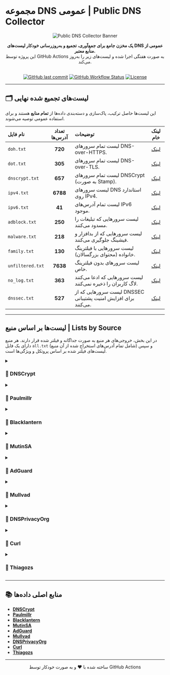 # مجموعه DNS عمومی | Public DNS Collector

<p align="center">
  <img src="https://raw.githubusercontent.com/1024-byte/resources/main/banner/Public-DNS-Collector-banner.png" alt="Public DNS Collector Banner">
</p>
<div align="center">

**یک مخزن جامع برای جمع‌آوری، تجمیع و به‌روزرسانی خودکار لیست‌های DNS عمومی از منابع معتبر.**
<br />
این پروژه توسط GitHub Actions به صورت هفتگی اجرا شده و لیست‌های زیر را به‌روز می‌کند.
<br />
<br />

[![GitHub last commit](https://img.shields.io/github/last-commit/10ium/Public-DNS-Collector?style=for-the-badge&logo=github&color=blue)](https://github.com/10ium/Public-DNS-Collector/commits/main)
[![GitHub Workflow Status](https://img.shields.io/github/actions/workflow/status/10ium/Public-DNS-Collector/update-lists.yml?branch=main&style=for-the-badge&logo=githubactions&logoColor=white)](https://github.com/10ium/Public-DNS-Collector/actions)
[![License](https://img.shields.io/github/license/10ium/Public-DNS-Collector?style=for-the-badge&color=brightgreen)](LICENSE)

</div>

---

## 🗂️ لیست‌های تجمیع شده نهایی

این لیست‌ها حاصل ترکیب، پاک‌سازی و دسته‌بندی داده‌ها از **تمام منابع** هستند و برای استفاده عمومی توصیه می‌شوند.

| نام فایل | تعداد آدرس‌ها | توضیحات | لینک خام |
| :--- | :---: | :--- | :---: |
| `doh.txt` | **720** | لیست تمام سرورهای DNS-over-HTTPS. | [لینک](https://github.com/10ium/Public-DNS-Collector/raw/main/lists/doh.txt) |
| `dot.txt` | **305** | لیست تمام سرورهای DNS-over-TLS. | [لینک](https://github.com/10ium/Public-DNS-Collector/raw/main/lists/dot.txt) |
| `dnscrypt.txt` | **657** | لیست تمام سرورهای DNSCrypt (به صورت Stamp). | [لینک](https://github.com/10ium/Public-DNS-Collector/raw/main/lists/dnscrypt.txt) |
| `ipv4.txt` | **6788** | لیست سرورهای DNS استاندارد روی IPv4. | [لینک](https://github.com/10ium/Public-DNS-Collector/raw/main/lists/ipv4.txt) |
| `ipv6.txt` | **41** | لیست تمام آدرس‌های IPv6 موجود. | [لینک](https://github.com/10ium/Public-DNS-Collector/raw/main/lists/ipv6.txt) |
| `adblock.txt` | **250** | لیست سرورهایی که تبلیغات را مسدود می‌کنند. | [لینک](https://github.com/10ium/Public-DNS-Collector/raw/main/lists/adblock.txt) |
| `malware.txt` | **218** | لیست سرورهایی که از بدافزار و فیشینگ جلوگیری می‌کنند. | [لینک](https://github.com/10ium/Public-DNS-Collector/raw/main/lists/malware.txt) |
| `family.txt` | **130** | لیست سرورهایی با فیلترینگ خانواده (محتوای بزرگسالان). | [لینک](https://github.com/10ium/Public-DNS-Collector/raw/main/lists/family.txt) |
| `unfiltered.txt` | **7638** | لیست سرورهای بدون فیلترینگ خاص. | [لینک](https://github.com/10ium/Public-DNS-Collector/raw/main/lists/unfiltered.txt) |
| `no_log.txt` | **363** | لیست سرورهایی که ادعا می‌کنند لاگ کاربران را ذخیره نمی‌کنند. | [لینک](https://github.com/10ium/Public-DNS-Collector/raw/main/lists/no_log.txt) |
| `dnssec.txt` | **527** | لیست سرورهایی که از DNSSEC برای افزایش امنیت پشتیبانی می‌کنند. | [لینک](https://github.com/10ium/Public-DNS-Collector/raw/main/lists/dnssec.txt) |

---

##  لیست‌ها بر اساس منبع | Lists by Source

در این بخش، خروجی‌های هر منبع به صورت جداگانه و فیلتر شده قرار دارند. هر منبع دارای یک فایل `all.txt` (شامل تمام آدرس‌های استخراج شده از آن منبع) و سپس لیست‌های فیلتر شده بر اساس پروتکل و ویژگی‌ها است.

<details>
<summary><h3>📂 DNSCrypt</h3></summary>

| نام فایل | تعداد آدرس‌ها | لینک خام |
| :--- | :---: | :---: |
| `all.txt` | **564** | [لینک](https://github.com/10ium/Public-DNS-Collector/raw/main/lists/sources/DNSCrypt/all.txt) |
| `dnscrypt.txt` | **564** | [لینک](https://github.com/10ium/Public-DNS-Collector/raw/main/lists/sources/DNSCrypt/dnscrypt.txt) |
| `adblock.txt` | **16** | [لینک](https://github.com/10ium/Public-DNS-Collector/raw/main/lists/sources/DNSCrypt/adblock.txt) |
| `malware.txt` | **58** | [لینک](https://github.com/10ium/Public-DNS-Collector/raw/main/lists/sources/DNSCrypt/malware.txt) |
| `family.txt` | **15** | [لینک](https://github.com/10ium/Public-DNS-Collector/raw/main/lists/sources/DNSCrypt/family.txt) |
| `unfiltered.txt` | **492** | [لینک](https://github.com/10ium/Public-DNS-Collector/raw/main/lists/sources/DNSCrypt/unfiltered.txt) |
| `no_log.txt` | **220** | [لینک](https://github.com/10ium/Public-DNS-Collector/raw/main/lists/sources/DNSCrypt/no_log.txt) |
| `dnssec.txt` | **318** | [لینک](https://github.com/10ium/Public-DNS-Collector/raw/main/lists/sources/DNSCrypt/dnssec.txt) |

</details>

<details>
<summary><h3>📂 Paulmillr</h3></summary>

| نام فایل | تعداد آدرس‌ها | لینک خام |
| :--- | :---: | :---: |
| `all.txt` | **5** | [لینک](https://github.com/10ium/Public-DNS-Collector/raw/main/lists/sources/Paulmillr/all.txt) |
| `doh.txt` | **5** | [لینک](https://github.com/10ium/Public-DNS-Collector/raw/main/lists/sources/Paulmillr/doh.txt) |
| `dot.txt` | **4** | [لینک](https://github.com/10ium/Public-DNS-Collector/raw/main/lists/sources/Paulmillr/dot.txt) |
| `ipv4.txt` | **1** | [لینک](https://github.com/10ium/Public-DNS-Collector/raw/main/lists/sources/Paulmillr/ipv4.txt) |
| `adblock.txt` | **2** | [لینک](https://github.com/10ium/Public-DNS-Collector/raw/main/lists/sources/Paulmillr/adblock.txt) |
| `malware.txt` | **4** | [لینک](https://github.com/10ium/Public-DNS-Collector/raw/main/lists/sources/Paulmillr/malware.txt) |
| `family.txt` | **3** | [لینک](https://github.com/10ium/Public-DNS-Collector/raw/main/lists/sources/Paulmillr/family.txt) |
| `unfiltered.txt` | **5** | [لینک](https://github.com/10ium/Public-DNS-Collector/raw/main/lists/sources/Paulmillr/unfiltered.txt) |

</details>

<details>
<summary><h3>📂 Blacklantern</h3></summary>

| نام فایل | تعداد آدرس‌ها | لینک خام |
| :--- | :---: | :---: |
| `all.txt` | **6808** | [لینک](https://github.com/10ium/Public-DNS-Collector/raw/main/lists/sources/Blacklantern/all.txt) |
| `ipv4.txt` | **6808** | [لینک](https://github.com/10ium/Public-DNS-Collector/raw/main/lists/sources/Blacklantern/ipv4.txt) |
| `unfiltered.txt` | **6808** | [لینک](https://github.com/10ium/Public-DNS-Collector/raw/main/lists/sources/Blacklantern/unfiltered.txt) |

</details>

<details>
<summary><h3>📂 MutinSA</h3></summary>

| نام فایل | تعداد آدرس‌ها | لینک خام |
| :--- | :---: | :---: |
| `all.txt` | **36** | [لینک](https://github.com/10ium/Public-DNS-Collector/raw/main/lists/sources/MutinSA/all.txt) |
| `doh.txt` | **8** | [لینک](https://github.com/10ium/Public-DNS-Collector/raw/main/lists/sources/MutinSA/doh.txt) |
| `ipv4.txt` | **18** | [لینک](https://github.com/10ium/Public-DNS-Collector/raw/main/lists/sources/MutinSA/ipv4.txt) |
| `ipv6.txt` | **18** | [لینک](https://github.com/10ium/Public-DNS-Collector/raw/main/lists/sources/MutinSA/ipv6.txt) |
| `unfiltered.txt` | **36** | [لینک](https://github.com/10ium/Public-DNS-Collector/raw/main/lists/sources/MutinSA/unfiltered.txt) |
| `dnssec.txt` | **36** | [لینک](https://github.com/10ium/Public-DNS-Collector/raw/main/lists/sources/MutinSA/dnssec.txt) |

</details>

<details>
<summary><h3>📂 AdGuard</h3></summary>

| نام فایل | تعداد آدرس‌ها | لینک خام |
| :--- | :---: | :---: |
| `all.txt` | **305** | [لینک](https://github.com/10ium/Public-DNS-Collector/raw/main/lists/sources/AdGuard/all.txt) |
| `doh.txt` | **253** | [لینک](https://github.com/10ium/Public-DNS-Collector/raw/main/lists/sources/AdGuard/doh.txt) |
| `dot.txt` | **281** | [لینک](https://github.com/10ium/Public-DNS-Collector/raw/main/lists/sources/AdGuard/dot.txt) |
| `dnscrypt.txt` | **104** | [لینک](https://github.com/10ium/Public-DNS-Collector/raw/main/lists/sources/AdGuard/dnscrypt.txt) |
| `ipv4.txt` | **108** | [لینک](https://github.com/10ium/Public-DNS-Collector/raw/main/lists/sources/AdGuard/ipv4.txt) |
| `ipv6.txt` | **20** | [لینک](https://github.com/10ium/Public-DNS-Collector/raw/main/lists/sources/AdGuard/ipv6.txt) |
| `adblock.txt` | **82** | [لینک](https://github.com/10ium/Public-DNS-Collector/raw/main/lists/sources/AdGuard/adblock.txt) |
| `malware.txt` | **82** | [لینک](https://github.com/10ium/Public-DNS-Collector/raw/main/lists/sources/AdGuard/malware.txt) |
| `family.txt` | **42** | [لینک](https://github.com/10ium/Public-DNS-Collector/raw/main/lists/sources/AdGuard/family.txt) |
| `unfiltered.txt` | **27** | [لینک](https://github.com/10ium/Public-DNS-Collector/raw/main/lists/sources/AdGuard/unfiltered.txt) |

</details>

<details>
<summary><h3>📂 Mullvad</h3></summary>

| نام فایل | تعداد آدرس‌ها | لینک خام |
| :--- | :---: | :---: |
| `all.txt` | **24** | [لینک](https://github.com/10ium/Public-DNS-Collector/raw/main/lists/sources/Mullvad/all.txt) |
| `doh.txt` | **24** | [لینک](https://github.com/10ium/Public-DNS-Collector/raw/main/lists/sources/Mullvad/doh.txt) |
| `dot.txt` | **24** | [لینک](https://github.com/10ium/Public-DNS-Collector/raw/main/lists/sources/Mullvad/dot.txt) |
| `ipv4.txt` | **6** | [لینک](https://github.com/10ium/Public-DNS-Collector/raw/main/lists/sources/Mullvad/ipv4.txt) |
| `ipv6.txt` | **6** | [لینک](https://github.com/10ium/Public-DNS-Collector/raw/main/lists/sources/Mullvad/ipv6.txt) |
| `adblock.txt` | **20** | [لینک](https://github.com/10ium/Public-DNS-Collector/raw/main/lists/sources/Mullvad/adblock.txt) |
| `malware.txt` | **16** | [لینک](https://github.com/10ium/Public-DNS-Collector/raw/main/lists/sources/Mullvad/malware.txt) |
| `family.txt` | **8** | [لینک](https://github.com/10ium/Public-DNS-Collector/raw/main/lists/sources/Mullvad/family.txt) |
| `unfiltered.txt` | **4** | [لینک](https://github.com/10ium/Public-DNS-Collector/raw/main/lists/sources/Mullvad/unfiltered.txt) |
| `no_log.txt` | **24** | [لینک](https://github.com/10ium/Public-DNS-Collector/raw/main/lists/sources/Mullvad/no_log.txt) |
| `dnssec.txt` | **24** | [لینک](https://github.com/10ium/Public-DNS-Collector/raw/main/lists/sources/Mullvad/dnssec.txt) |

</details>

<details>
<summary><h3>📂 DNSPrivacyOrg</h3></summary>

| نام فایل | تعداد آدرس‌ها | لینک خام |
| :--- | :---: | :---: |
| `all.txt` | **16** | [لینک](https://github.com/10ium/Public-DNS-Collector/raw/main/lists/sources/DNSPrivacyOrg/all.txt) |
| `doh.txt` | **13** | [لینک](https://github.com/10ium/Public-DNS-Collector/raw/main/lists/sources/DNSPrivacyOrg/doh.txt) |
| `dot.txt` | **16** | [لینک](https://github.com/10ium/Public-DNS-Collector/raw/main/lists/sources/DNSPrivacyOrg/dot.txt) |
| `ipv4.txt` | **5** | [لینک](https://github.com/10ium/Public-DNS-Collector/raw/main/lists/sources/DNSPrivacyOrg/ipv4.txt) |
| `ipv6.txt` | **5** | [لینک](https://github.com/10ium/Public-DNS-Collector/raw/main/lists/sources/DNSPrivacyOrg/ipv6.txt) |
| `adblock.txt` | **3** | [لینک](https://github.com/10ium/Public-DNS-Collector/raw/main/lists/sources/DNSPrivacyOrg/adblock.txt) |
| `unfiltered.txt` | **13** | [لینک](https://github.com/10ium/Public-DNS-Collector/raw/main/lists/sources/DNSPrivacyOrg/unfiltered.txt) |
| `no_log.txt` | **16** | [لینک](https://github.com/10ium/Public-DNS-Collector/raw/main/lists/sources/DNSPrivacyOrg/no_log.txt) |
| `dnssec.txt` | **16** | [لینک](https://github.com/10ium/Public-DNS-Collector/raw/main/lists/sources/DNSPrivacyOrg/dnssec.txt) |

</details>

<details>
<summary><h3>📂 Curl</h3></summary>

| نام فایل | تعداد آدرس‌ها | لینک خام |
| :--- | :---: | :---: |
| `all.txt` | **414** | [لینک](https://github.com/10ium/Public-DNS-Collector/raw/main/lists/sources/Curl/all.txt) |
| `doh.txt` | **414** | [لینک](https://github.com/10ium/Public-DNS-Collector/raw/main/lists/sources/Curl/doh.txt) |
| `adblock.txt` | **135** | [لینک](https://github.com/10ium/Public-DNS-Collector/raw/main/lists/sources/Curl/adblock.txt) |
| `malware.txt` | **60** | [لینک](https://github.com/10ium/Public-DNS-Collector/raw/main/lists/sources/Curl/malware.txt) |
| `family.txt` | **67** | [لینک](https://github.com/10ium/Public-DNS-Collector/raw/main/lists/sources/Curl/family.txt) |
| `unfiltered.txt` | **220** | [لینک](https://github.com/10ium/Public-DNS-Collector/raw/main/lists/sources/Curl/unfiltered.txt) |
| `no_log.txt` | **85** | [لینک](https://github.com/10ium/Public-DNS-Collector/raw/main/lists/sources/Curl/no_log.txt) |
| `dnssec.txt` | **97** | [لینک](https://github.com/10ium/Public-DNS-Collector/raw/main/lists/sources/Curl/dnssec.txt) |

</details>

<details>
<summary><h3>📂 Thiagozs</h3></summary>

| نام فایل | تعداد آدرس‌ها | لینک خام |
| :--- | :---: | :---: |
| `all.txt` | **121** | [لینک](https://github.com/10ium/Public-DNS-Collector/raw/main/lists/sources/Thiagozs/all.txt) |
| `doh.txt` | **121** | [لینک](https://github.com/10ium/Public-DNS-Collector/raw/main/lists/sources/Thiagozs/doh.txt) |
| `adblock.txt` | **12** | [لینک](https://github.com/10ium/Public-DNS-Collector/raw/main/lists/sources/Thiagozs/adblock.txt) |
| `malware.txt` | **21** | [لینک](https://github.com/10ium/Public-DNS-Collector/raw/main/lists/sources/Thiagozs/malware.txt) |
| `family.txt` | **3** | [لینک](https://github.com/10ium/Public-DNS-Collector/raw/main/lists/sources/Thiagozs/family.txt) |
| `unfiltered.txt` | **87** | [لینک](https://github.com/10ium/Public-DNS-Collector/raw/main/lists/sources/Thiagozs/unfiltered.txt) |
| `no_log.txt` | **27** | [لینک](https://github.com/10ium/Public-DNS-Collector/raw/main/lists/sources/Thiagozs/no_log.txt) |
| `dnssec.txt` | **66** | [لینک](https://github.com/10ium/Public-DNS-Collector/raw/main/lists/sources/Thiagozs/dnssec.txt) |

</details>

---

## 📚 منابع اصلی داده‌ها

- **[DNSCrypt](https://raw.githubusercontent.com/DNSCrypt/dnscrypt-resolvers/refs/heads/master/v3/public-resolvers.md)**
- **[Paulmillr](https://raw.githubusercontent.com/paulmillr/encrypted-dns/refs/heads/master/README.md)**
- **[Blacklantern](https://raw.githubusercontent.com/blacklanternsecurity/public-dns-servers/refs/heads/master/nameservers.txt)**
- **[MutinSA](https://gist.githubusercontent.com/mutin-sa/5dcbd35ee436eb629db7872581093bc5/raw/)**
- **[AdGuard](https://adguard-dns.io/kb/general/dns-providers/)**
- **[Mullvad](https://mullvad.net/en/help/dns-over-https-and-dns-over-tls)**
- **[DNSPrivacyOrg](https://dnsprivacy.org/public_resolvers/)**
- **[Curl](https://raw.githubusercontent.com/wiki/curl/curl/DNS-over-HTTPS.md)**
- **[Thiagozs](https://gist.githubusercontent.com/thiagozs/088fd8f8129ca06df524f6711116ee8f/raw/)**

---
<p align="center">ساخته شده با ❤️ و به صورت خودکار توسط GitHub Actions</p>
